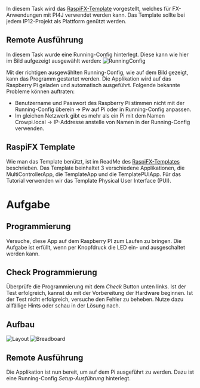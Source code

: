 In diesem Task wird das [RaspiFX-Template](https://github.com/DieterHolz/RaspPiFX-Template-Project) vorgestellt, 
welches für FX-Anwendungen mit PI4J verwendet werden kann. Das Template sollte bei jedem IP12-Projekt als Plattform 
genützt werden.

## Remote Ausführung
In diesem Task wurde eine Running-Config hinterlegt. Diese kann wie hier im Bild aufgezeigt ausgewählt werden:
![RunningConfig](./RunningConfig.png)

Mit der richtigen ausgewählten Running-Config, wie auf dem Bild gezeigt, kann das Programm gestartet werden. 
Die Applikation wird auf das Raspberry Pi geladen und automatisch ausgeführt. 
Folgende bekannte Probleme können auftraten:
- Benutzername und Passwort des Raspberry Pi stimmen nicht mit der Running-Config überein -> Pw auf Pi oder in Running-Config anpassen.
- Im gleichen Netzwerk gibt es mehr als ein Pi mit dem Namen Crowpi.local -> IP-Addresse anstelle von Namen in der Running-Config verwenden.

## RaspiFX Template
Wie man das Template benützt, ist im ReadMe des [RaspiFX-Templates](https://github.com/DieterHolz/RaspPiFX-Template-Project)
beschrieben. Das Template beinhaltet 3 verschiedene Applikationen, die MultiControllerApp, die TemplateApp und die 
TemplatePUIApp. Für das Tutorial verwenden wir das Template Physical User Interface (PUI).

# Aufgabe

## Programmierung
Versuche, diese App auf dem Raspberry PI zum Laufen zu bringen.
Die Aufgabe ist erfüllt, wenn per Knopfdruck die LED ein- und ausgeschaltet werden kann.

## Check Programmierung
Überprüfe die Programmierung mit dem *Check* Button unten links. Ist der Test 
erfolgreich, kannst du mit der Vorbereitung der Hardware beginnen. Ist der Test nicht 
erfolgreich, versuche den Fehler zu beheben. Nutze dazu allfällige Hints oder schau in 
der Lösung nach.

## Aufbau
![Layout](./Layout.png)
![Breadboard](./Breadboard.png)

## Remote Ausführung
Die Applikation ist nun bereit, um auf dem Pi ausgeführt zu werden. Dazu ist eine
Running-Config *Setup-Ausführung* hinterlegt.